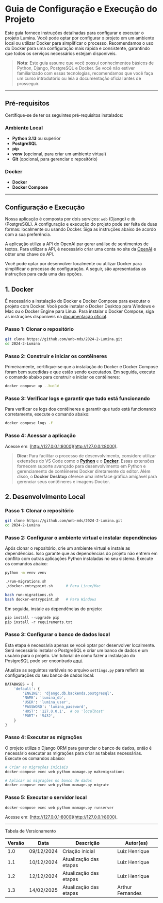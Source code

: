 # Guia de Configuração e Execução do Projeto

Este guia fornece instruções detalhadas para configurar e executar o projeto Lumina. Você pode optar por configurar o projeto em um ambiente local ou utilizar Docker para simplificar o processo. Recomendamos o uso do Docker para uma configuração mais rápida e consistente, garantindo que todos os serviços necessários estejam disponíveis.

> **Nota:** Este guia assume que você possui conhecimentos básicos de Python, Django, PostgreSQL e Docker. Se você não estiver familiarizado com essas tecnologias, recomendamos que você faça um curso introdutório ou leia a documentação oficial antes de prosseguir.

---

## Pré-requisitos

Certifique-se de ter os seguintes pré-requisitos instalados:

### Ambiente Local

- **Python 3.13** ou superior
- **PostgreSQL**
- **pip**
- **venv** (opcional, para criar um ambiente virtual)
- **Git** (opcional, para gerenciar o repositório)

### Docker

- **Docker**
- **Docker Compose**

---

## Configuração e Execução

Nossa aplicação é composta por dois serviços: `web` (Django) e `db` (PostgreSQL). A configuração e execução do projeto pode ser feita de duas formas: localmente ou usando Docker. Siga as instruções abaixo de acordo com a sua preferência.

A aplicação utiliza a API do OpenAI par gerar análise de sentimentos de textos. Para utilizar a API, é necessário criar uma conta no site da [OpenAI](https://platform.openai.com/signup) e obter uma chave de API.

Você pode optar por desenvolver localmente ou utilizar Docker para simplificar o processo de configuração. A seguir, são apresentadas as instruções para cada uma das opções.

## 1. Docker

É necessário a instalação do Docker e Docker Compose para executar o projeto com Docker. Você pode instalar o Docker Desktop para Windows e Mac ou o Docker Engine para Linux. Para instalar o Docker Compose, siga as instruções disponíveis na [documentação oficial](https://docs.docker.com/compose/install/).

### Passo 1: Clonar o repositório

```bash
git clone https://github.com/unb-mds/2024-2-Lumina.git
cd 2024-2-Lumina
```

### Passo 2: Construir e iniciar os contêineres

Primeiramente, certifique-se que a instalação do Docker e Docker Compose foram bem sucedidas e que estão sendo executados. Em seguida, execute o comando abaixo para construir e iniciar os contêineres:

```bash
docker compose up --build
```

### Passo 3: Verificar logs e garantir que tudo está funcionando

Para verificar os logs dos contêineres e garantir que tudo está funcionando corretamente, execute o comando abaixo:

```bash
docker compose logs -f
```

### Passo 4: Acessar a aplicação

Acesse em: [http://127.0.0.1:8000](http://127.0.0.1:8000).

> **Dica:** Para facilitar o processo de desenvolvimento, considere utilizar extensões do VS Code como o [**Python**](https://marketplace.visualstudio.com/items?itemName=ms-python.python) e o [**Docker**](https://marketplace.visualstudio.com/items?itemName=ms-azuretools.vscode-docker). Essas extensões fornecem suporte avançado para desenvolvimento em Python e gerenciamento de contêineres Docker diretamente do editor. Além disso, o **Docker Desktop** oferece uma interface gráfica amigável para gerenciar seus contêineres e imagens Docker.

## 2. Desenvolvimento Local

### Passo 1: Clonar o repositório

```bash
git clone https://github.com/unb-mds/2024-2-Lumina.git
cd 2024-2-Lumina
```

### Passo 2: Configurar o ambiente virtual e instalar dependências

Após clonar o repositório, crie um ambiente virtual e instale as dependências. Isso garante que as dependências do projeto não entrem em conflito com outras aplicações Python instaladas no seu sistema. Execute os comandos abaixo:

```bash
python -m venv venv

./run-migrations.sh
./docker-entrypoint.sh      # Para Linux/Mac

bash run-migrations.sh
bash docker-entrypoint.sh   # Para Windows
```

Em seguida, instale as dependências do projeto:

```python
pip install --upgrade pip
pip install -r requirements.txt
```

### Passo 3: Configurar o banco de dados local

Esta etapa é necessária apenas se você optar por desenvolver localmente. Será necessário instalar o PostgreSQL e criar um banco de dados e um usuário para o projeto. Um tutorial de como fazer a instalação do PostgreSQL pode ser encontrado [aqui](https://www.postgresql.org/download/).

Atualize as seguintes variáveis no arquivo `settings.py` para refletir as configurações do seu banco de dados local:

```python
DATABASES = {
    'default': {
        'ENGINE': 'django.db.backends.postgresql',
        'NAME': 'lumina_db',
        'USER': 'lumina_user',
        'PASSWORD': 'lumina_password',
        'HOST': '127.0.0.1',  # ou 'localhost'
        'PORT': '5432',
    }
}
```

### Passo 4: Executar as migrações

O projeto utiliza o Django ORM para gerenciar o banco de dados, então é necessário executar as migrações para criar as tabelas necessárias. Execute os comandos abaixo:

```bash
# Criar as migrações iniciais
docker-compose exec web python manage.py makemigrations

# Aplicar as migrações no banco de dados
docker-compose exec web python manage.py migrate
```

### Passo 5: Executar o servidor local

```bash
docker-compose exec web python manage.py runserver
```

Acesse em: [http://127.0.0.1:8000](http://127.0.0.1:8000).

---

Tabela de Versionamento

| Versão | Data       | Descrição              | Autor(es)     |
| ------ | ---------- | ---------------------- | ------------- |
| 1.0    | 09/12/2024 | Criação inicial        | Luiz Henrique |
| 1.1    | 10/12/2024 | Atualização das etapas | Luiz Henrique |
| 1.2    | 12/12/2024 | Atualização das etapas | Luiz Henrique |
| 1.3    | 14/02/2025 | Atualização das etapas | Arthur Fernandes |

